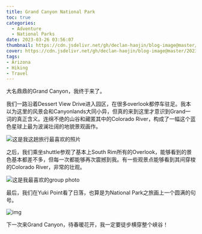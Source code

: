```yaml
---
title: Grand Canyon National Park
toc: true
categories:
  - Adventure
  - National Parks
date: 2023-03-26 03:56:07
thumbnail: https://cdn.jsdelivr.net/gh/declan-haojin/blog-image@master/2023/202303260357555.webp
cover: https://cdn.jsdelivr.net/gh/declan-haojin/blog-image@master/2023/202303260357555.webp
tags:
- Arizona
- Hiking
- Travel
---
```


大名鼎鼎的Grand Canyon，我终于来了。

<!--more-->

我们一路沿着Dessert View Drive进入园区，在很多overlook都停车驻足。我本以为这里的风景会和Canyonlands大同小异，但真的来到这里才意识到Grand一词的真正含义。连绵不绝的山谷和藏匿其中的Colorado River，构成了一幅这个蓝色星球上最为波澜壮阔的地貌景观画作。

![这是我这趟旅行最喜欢的照片](https://cdn.jsdelivr.net/gh/declan-haojin/blog-image@master/2023/202303260403372.webp)

之后，我们乘坐shuttle参观了基本上South Rim所有的Overlook，能够看到的景色基本都差不多，但每一次都能够再次震撼到我。有一些观景点能够看到其间穿梭的Colorado River，非常的壮观。

![这是我最喜欢的group photo](https://cdn.jsdelivr.net/gh/declan-haojin/blog-image@master/2023/202303260405534.webp)

最后，我们在Yuki Point看了日落，也算是为National Park之旅画上一个圆满的句号。

![img](https://cdn.jsdelivr.net/gh/declan-haojin/blog-image@master/2023/202303260407849.webp)

下一次来Grand Canyon，待春暖花开，我一定要徒步横穿整个峡谷！
